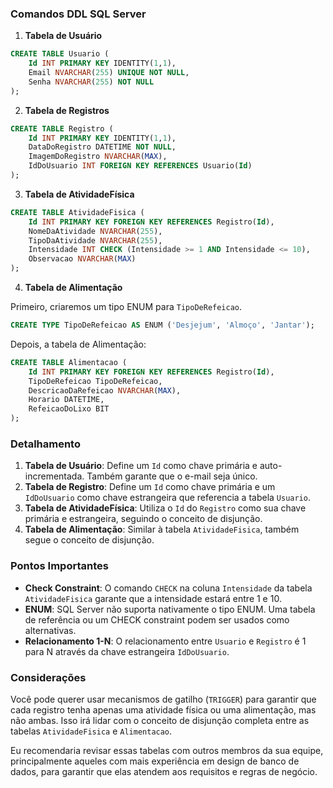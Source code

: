 ### Comandos DDL SQL Server

1. **Tabela de Usuário**

```sql
CREATE TABLE Usuario (
    Id INT PRIMARY KEY IDENTITY(1,1),
    Email NVARCHAR(255) UNIQUE NOT NULL,
    Senha NVARCHAR(255) NOT NULL
);
```

2. **Tabela de Registros**

```sql
CREATE TABLE Registro (
    Id INT PRIMARY KEY IDENTITY(1,1),
    DataDoRegistro DATETIME NOT NULL,
    ImagemDoRegistro NVARCHAR(MAX),
    IdDoUsuario INT FOREIGN KEY REFERENCES Usuario(Id)
);
```

3. **Tabela de AtividadeFísica**

```sql
CREATE TABLE AtividadeFisica (
    Id INT PRIMARY KEY FOREIGN KEY REFERENCES Registro(Id),
    NomeDaAtividade NVARCHAR(255),
    TipoDaAtividade NVARCHAR(255),
    Intensidade INT CHECK (Intensidade >= 1 AND Intensidade <= 10),
    Observacao NVARCHAR(MAX)
);
```

4. **Tabela de Alimentação**

Primeiro, criaremos um tipo ENUM para `TipoDeRefeicao`.

```sql
CREATE TYPE TipoDeRefeicao AS ENUM ('Desjejum', 'Almoço', 'Jantar');
```

Depois, a tabela de Alimentação:

```sql
CREATE TABLE Alimentacao (
    Id INT PRIMARY KEY FOREIGN KEY REFERENCES Registro(Id),
    TipoDeRefeicao TipoDeRefeicao,
    DescricaoDaRefeicao NVARCHAR(MAX),
    Horario DATETIME,
    RefeicaoDoLixo BIT
);
```

### Detalhamento

1. **Tabela de Usuário**: Define um `Id` como chave primária e auto-incrementada. Também garante que o e-mail seja único.
2. **Tabela de Registro**: Define um `Id` como chave primária e um `IdDoUsuario` como chave estrangeira que referencia a tabela `Usuario`.
3. **Tabela de AtividadeFísica**: Utiliza o `Id` do `Registro` como sua chave primária e estrangeira, seguindo o conceito de disjunção.
4. **Tabela de Alimentação**: Similar à tabela `AtividadeFisica`, também segue o conceito de disjunção.

### Pontos Importantes

- **Check Constraint**: O comando `CHECK` na coluna `Intensidade` da tabela `AtividadeFisica` garante que a intensidade estará entre 1 e 10.
- **ENUM**: SQL Server não suporta nativamente o tipo ENUM. Uma tabela de referência ou um CHECK constraint podem ser usados como alternativas.
- **Relacionamento 1-N**: O relacionamento entre `Usuario` e `Registro` é 1 para N através da chave estrangeira `IdDoUsuario`.

### Considerações

Você pode querer usar mecanismos de gatilho (`TRIGGER`) para garantir que cada registro tenha apenas uma atividade física ou uma alimentação, mas não ambas. Isso irá lidar com o conceito de disjunção completa entre as tabelas `AtividadeFisica` e `Alimentacao`.

Eu recomendaria revisar essas tabelas com outros membros da sua equipe, principalmente aqueles com mais experiência em design de banco de dados, para garantir que elas atendem aos requisitos e regras de negócio.
